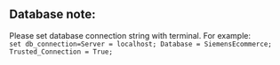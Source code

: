 

## Database note:
Please set database connection string with terminal. For example:  
`set db_connection=Server = localhost; Database = SiemensEcommerce; Trusted_Connection = True;`

